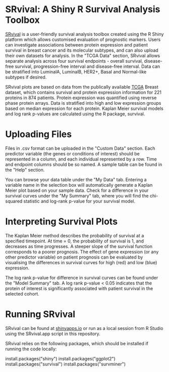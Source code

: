 # SRvival: A Shiny R Survival Analysis Toolbox

[SRvival](https://katherine-kelly.shinyapps.io/SRvival/) is a user-friendly survival analysis toolbox created using the R Shiny platform which allows customised evaluation of prognostic markers. Users can investigate associations between protein expression and patient survival in breast cancer and its molecular subtypes, and can also upload their own datasets for analysis. In the "TCGA Data" section, SRvival allows separate analysis across four survival endpoints - overall survival, disease-free survival, progression-free interval and disease-free interval. Data can be stratified into LuminalA, LuminalB, HER2+, Basal and Normal-like subtypes if desired.

SRvival plots are based on data from the publically available [TCGA](https://www.cancer.gov/about-nci/organization/ccg/research/structural-genomics/tcga) Breast dataset, which contains survival and protein expression information for 221 proteins in 874 patients. Protein expression was quantified using reverse phase protein arrays. Data is stratified into high and low expression groups based on median expression for each protein. Kaplan Meier survival models and log rank p-values are calculated using the R package, survival.

# Uploading Files

Files in .csv format can be uploaded in the "Custom Data" section. Each predictor variable (the genes or conditions of interest) should be represented in a column, and each individual represented by a row. Time and endpoint columns should be so named. A sample table can be found in the "Help" section.

You can browse your data table under the "My Data" tab. Entering a variable name in the selection box will automatically generate a Kaplan Meier plot based on your sample data. Check for a difference in your survival curves under the "My Summary" tab, where you will find the chi-squared statistic and log-rank p-value for your survival model.

# Interpreting Survival Plots

The Kaplan Meier method describes the probability of survival at a specified timepoint. At time = 0, the probability of survival is 1, and decreases as time progresses. A steeper slope of the survival function corresponds to a poorer prognosis. The effect of gene expression (or any other predictor variable) on patient prognosis can be evaluated by visualising the differences in survival curves for high (red) and low (blue) expression. 

The log rank p-value for difference in survival curves can be found under the "Model Summary" tab. A log rank p-value < 0.05 indicates that the protein of interest is significantly associated with patient survival in the selected cohort.

# Running SRvival

SRvival can be found at [shinyapps.io](https://katherine-kelly.shinyapps.io/SRvival/) or run as a local session from R Studio using the SRvival.app script in this repository. 

SRvival relies on the following packages, which should be installed if running the code locally:

install.packages("shiny") 
install.packages("ggplot2")
install.packages("survival")
install.packages("survminer")

